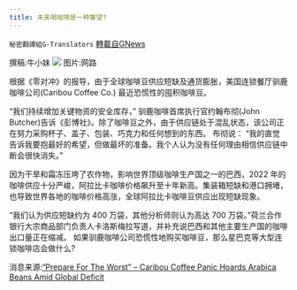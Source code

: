 ```yaml
---
title: 未来喝咖啡是一种奢望?
---
```

`秘密翻譯組G-Translators` [轉載自GNews](https://gnews.org/zh-hans/1608027/)

撰稿:牛小妹
![](https://assets.gnews.org/wp-content/uploads/2021/10/p-3.jpg)
图片:网路

根据《零对冲》的报导，由于全球咖啡豆供应短缺及通货膨胀，美国连锁餐厅驯鹿咖啡公司(Caribou Coffee Co.) 最近恐慌性的囤积咖啡豆。

“我们持续增加关键物资的安全库存，” 驯鹿咖啡首席执行官约翰布彻(John Butcher)告诉《彭博社》。除了咖啡豆之外，由于供应链处于混乱状态，该公司正在努力采购杯子、盖子、包装、巧克力和任何想到的东西。 布彻说：  “我的直觉告诉我要抱最好的希望，但做最坏的准备。我个人认为没有任何理由相信供应链中断会很快消失。”

因为干旱和霜冻压垮了农作物，影响世界顶级咖啡生产国之一的巴西，2022 年的咖啡供应十分严峻，阿拉比卡咖啡价格飙升至十年新高。集装箱短缺和港口拥堵，也导致世界各地的咖啡价格高涨，全球阿拉比卡咖啡豆供应出现短缺现象。

“我们认为供应短缺约为 400 万袋，其他分析师则认为高达 700 万袋。”荷兰合作银行大宗商品部门负责人卡洛斯梅拉写道，并补充说巴西和其他主要生产国的咖啡出口量正在缩减。 如果驯鹿咖啡公司恐慌性地购买咖啡豆，那么星巴克等大型连锁咖啡店会做什么?

消息来源:[“Prepare For The Worst” – Caribou Coffee Panic Hoards Arabica Beans Amid Global Deficit](http://&quot;Prepare%20For%20The%20Worst&quot;%20-%20Caribou%20Coffee%20Panic%20Hoards%20Arabica%20Beans%20Amid%20Global%20Deficit)
